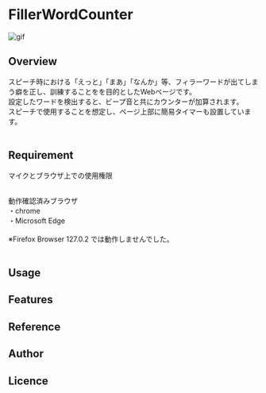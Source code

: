 

# FillerWordCounter

![gif](https://github.com/okuzaki1208/FillerWordCounter/blob/main/Sample_image/sample.gif)



## Overview
スピーチ時における「えっと」「まあ」「なんか」等、フィラーワードが出てしまう癖を正し、訓練することをを目的としたWebページです。<br>
設定したワードを検出すると、ビープ音と共にカウンターが加算されます。<br>
スピーチで使用することを想定し、ページ上部に簡易タイマーも設置しています。<br><br>

## Requirement
マイクとブラウザ上での使用権限<br><br>

動作確認済みブラウザ<br>
・chrome<br>
・Microsoft Edge<br><br>
※Firefox Browser 127.0.2 では動作しませんでした。<br><br>

## Usage

## Features

## Reference

## Author

## Licence
